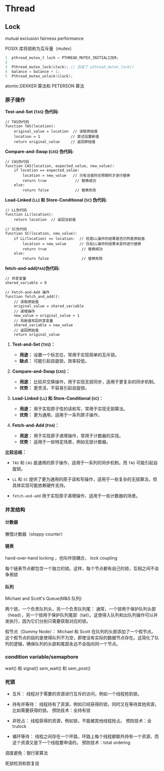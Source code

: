 # Thread
## Lock
mutual exclusion
fairness
performance


POSIX 库将锁称为互斥量（mutex）
```c
1  pthread_mutex_t lock = PTHREAD_MUTEX_INITIALIZER;
2  
3  Pthread_mutex_lock(&lock); // 包装了 pthread_mutex_lock()
4  balance = balance + 1;
5  Pthread_mutex_unlock(&lock);
```

atomic:DEKKER 算法和 PETERSON 算法

### 原子操作


**Test-and-Set (`TAS`) 伪代码:**

```plaintext
// TAS伪代码
function TAS(location):
    original_value = location  // 读取原始值
    location = 1              // 尝试设置新值
    return original_value     // 返回原始值
```

**Compare-and-Swap (`CAS`) 伪代码:**

```plaintext
// CAS伪代码
function CAS(location, expected_value, new_value):
    if location == expected_value:
        location = new_value   // 只有当值符合预期时才进行替换
        return true             // 替换成功
    else:
        return false            // 替换失败
```

**Load-Linked (`LL`) 和 Store-Conditional (`SC`) 伪代码:**

```plaintext
// LL伪代码
function LL(location):
    return location  // 返回当前值

// SC伪代码
function SC(location, new_value):
    if LL(location) == location:  // 检查LL操作的结果是否仍然是原始值
        location = new_value      // 仅在LL操作的结果未变时进行替换
        return true                // 替换成功
    else:
        return false               // 替换失败
```

**fetch-and-add(`FAA`)伪代码:**

```plaintext
// 共享变量
shared_variable = 0

// Fetch-and-Add 操作
function fetch_and_add():
    // 读取原始值
    original_value = shared_variable
    // 递增操作
    new_value = original_value + 1
    // 将新值写回共享变量
    shared_variable = new_value
    // 返回原始值
    return original_value
```



1. **Test-and-Set (`TAS`)：**
   - **用途：** 设置一个标志位，常用于实现简单的互斥锁。
   - **缺点：** 可能引起自旋锁，效率较低。

2. **Compare-and-Swap (`CAS`)：**
   - **用途：** 比较并交换操作，用于实现无锁同步，适用于更复杂的同步机制。
   - **优势：** 更灵活，不容易引起自旋锁。

3. **Load-Linked (`LL`) 和 Store-Conditional (`SC`)：**
   - **用途：** 用于实现原子性的读和写，常用于实现无锁算法。
   - **优势：** 更为通用，适用于一系列原子操作。

4. **Fetch-and-Add (`FAA`)：**
   - **用途：** 用于实现原子递增操作，常用于计数器的实现。
   - **优势：** 适用于一些特定场景，例如无锁计数器。

**比较总结：**

- `TAS` 和 `CAS` 是通用的原子操作，适用于一系列的同步机制，而 `TAS` 可能引起自旋锁。
  
- `LL` 和 `SC` 提供了更为通用的原子读和写操作，适用于一些复杂的无锁算法，但具体实现可能依赖硬件支持。
  
- `fetch-and-add` 用于实现原子递增操作，适用于一些计数器的场景。

### 并发结构
#### 计数器
懒惰计数器（sloppy counter）
#### 链表
hand-over-hand locking ，也叫作锁耦合， lock coupling

每个链表节点都包含一个独立的锁。这样，每个节点都有自己的锁，互相之间不会争用锁
#### 队列
Michael and Scott's Queue(M&S 队列)

两个锁，一个负责队列头，另一个负责队列尾： 通常，一个锁用于保护队列头部（head），另一个锁用于保护队列尾部（tail）。这使得入队列和出队列操作可以并发执行，因为它们分别只需要获取对应的锁。

假节点（Dummy Node）： Michael 和 Scott 在队列的头部添加了一个假节点。这个假节点的目的是使得队列不为空，即使没有实际的数据节点存在。这简化了队列的逻辑，确保队列的头部和尾部永远不会指向同一个节点。


### condition variable/semaphore
wait() 和 signal()
sem_wait() 和 sem_post()

### 死锁
- 互斥：
    线程对于需要的资源进行互斥的访问，例如一个线程抢到锁。

- 持有并等待：
    线程持有了资源，例如已经获得的锁，同时又在等待其他资源，比如需要获得的锁。
    预防技术：全持有锁

- 非抢占：
    线程获得的资源，例如锁，不能被其他线程抢占。
    预防技术：全trulock

- 循环等待：
    线程之间存在一个环路，环路上每个线程都额外持有一个资源，而这个资源又是下一个线程要申请的。
    预防技术：total ordering

调度避免：银行家算法

死锁检测和恢复技

